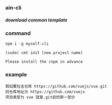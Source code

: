 ### ain-cli

##### download common template

### command
````
npm i -g myself-cli

(sudo) cmt init [new project name]

Please install the cnpm in advance
````

### example
```
假如要拉去仓库 https://github.com/vuejs/vue.git
则仓库地址为 https://github.com/vuejs
项目类型为 vue 就是.git前的那一部分
```
